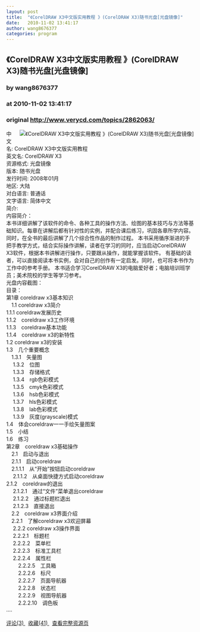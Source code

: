 ```yaml
---
layout: post
title:  "《CorelDRAW X3中文版实用教程 》(CorelDRAW X3)随书光盘[光盘镜像]"
date:   2010-11-02 13:41:17
author: wang8676377
categories: program
---
```


## 《CorelDRAW X3中文版实用教程 》(CorelDRAW X3)随书光盘[光盘镜像]
### by wang8676377
### at 2010-11-02 13:41:17
### original <http://www.verycd.com/topics/2862063/>

<img src="http://image-7.verycd.com/49f82d8ddbafd32131dd0355f17501e291449(280x)/thumb.jpg" alt="《CorelDRAW X3中文版实用教程 》(CorelDRAW X3)随书光盘[光盘镜像]" style="float:right;padding:0 0 10px 10px">
				中文名: CorelDRAW X3中文版实用教程 <br>英文名: CorelDRAW X3<br>资源格式: 光盘镜像<br>版本: 随书光盘<br>发行时间: 2008年01月<br>地区: 大陆<br>对白语言: 普通话<br>文字语言: 简体中文<br>简介: <br>内容简介：<br>本书详细讲解了该软件的命令、各种工具的操作方法、绘图的基本技巧与方法等基础知识。每章在讲解后都有针对性的实例，并配合课后练习，巩固各章所学内容。同时，在全书的最后讲解了几个综合性作品的制作过程。 本书采用循序渐进的手把手教学方式，结合实际操作讲解，读者在学习的同时，应当启动CorelDRAW X3软件，根据本书讲解进行操作，只要跟从操作，就能掌握该软件。 有基础的读者，可以直接阅读本书实例，会对自己的创作有一定启发。同时，也可将本书作为工作中的参考手册。 本书适合学习CorelDRAW X3的电脑爱好者；电脑培训班学员；美术院校的学生等学习参考。<br>光盘内容截图：<br>目录：<br>第1章 coreldraw x3基本知识<br>　1.1 coreldraw x3简介<br>1.1.1 coreldraw发展历史<br>1.1.2　coreldraw x3工作环境<br>1.1.3　coreldraw基本功能<br>1.1.4　coreldraw x3的新特性<br>1.2 coreldraw x3的安装<br>1.3　几个重要概念<br>　1.3.1　矢量图<br>　 1.3.2　位图<br>　 1.3.3　存储格式<br>　 1.3.4　rgb色彩模式 <br>　 1.3.5　cmyk色彩模式<br>　 1.3.6　hsb色彩模式<br>　 1.3.7　hls色彩模式<br>　 1.3.8　lab色彩模式<br>　 1.3.9　灰度(grayscale)模式<br>1.4　体会coreldraw一一手绘矢量图案<br>1.5　小结<br>1.6　练习<br>第2章　coreldraw x3基础操作<br>　2.1　启动与退出<br>　2.1.1　启动coreldraw<br>　2.1.1.1　从“开始”按钮启动coreldraw<br>　 2.1.1.2　从桌面快捷方式启动coreldraw<br>2.1.2　coreldraw的退出<br>　 2.1.2.1　通过“文件”菜单退出coreldraw<br>　 2.1.2.2　通过标题栏退出<br>　 2.1.2.3　直接退出<br>　2.2　coreldraw x3界面介绍<br>　2.2.1　了解coreldraw x3欢迎屏幕<br>　 2.2.2 coreldraw x3操作界面<br>　 2.2.2.1　标题栏<br>　 2.2.2.2　菜单栏<br>　 2.2.2.3　标准工具栏<br>　 2.2.2.4　属性栏<br>　 　2.2.2.5　工具箱<br>　　 2.2.2.6　标尺<br>　　 2.2.2.7　页面导航器<br>　　 2.2.2.8　状态栏<br>　　 2.2.2.9　视图导航器<br>　　 2.2.2.10　调色板<br>....<br>        <br><a href="http://www.verycd.com/topics/2862063/#theCom">评论(3) </a>  <a href="http://www.verycd.com/topics/2862063/">收藏(41) </a>  <a href="http://www.verycd.com/topics/2862063/">查看完整资源页</a><br>